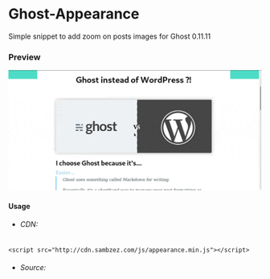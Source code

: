# Ghost-Appearance
Simple snippet to add zoom on posts images for Ghost 0.11.11

### Preview
![Appearance for Ghost (preview)](https://raw.githubusercontent.com/bZez/Ghost-Appearance/master/appearance-for-ghost-preview.gif)

#### Usage
* ###### CDN: 
`<script src="http://cdn.sambzez.com/js/appearance.min.js"></script>`
* ###### Source:

